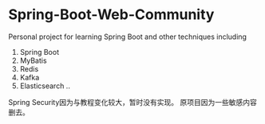 # Spring-Boot-Web-Community

Personal project for learning Spring Boot and other techniques including
1. Spring Boot
2. MyBatis
3. Redis
4. Kafka
5. Elasticsearch
..

Spring Security因为与教程变化较大，暂时没有实现。
原项目因为一些敏感内容删去。
